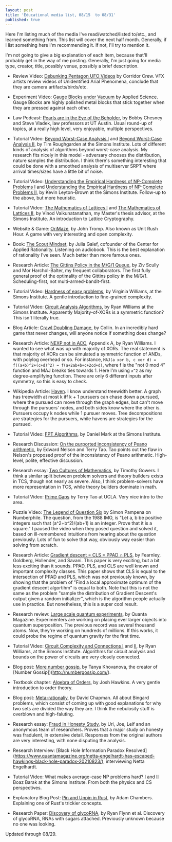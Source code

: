 ```yaml
---
layout: post
title: 'Educational media list, 08/15  to 08/31'
published: true
---
```

Here I'm listing much of the media I've read/watched/listed to/etc., and learned something from. This list will cover the next half month. Generally, if I list something here I'm recommending it. If not, I'll try to mention it.

I'm not going to give a big explanation of each item, because that'll probably get in the way of me posting. Generally, I'm just going for media type, creator, title, possibly venue, possibly a brief description.

* Review Video: [Debunking Pentagon UFO Videos](https://youtu.be/jHDlfIaBEqw) by Corridor Crew. VFX artists review videos of Unidentified Arial Phenomena, conclude that they are camera artifacts/birds/etc.

* Experiment Video: [Gauge Blocks under Vacuum](https://youtu.be/Z5XOk1oMFh0) by Applied Science. Gauge Blocks are highly polished metal blocks that stick together when they are pressed against each other.

* Law Podcast: [Pearls are in the Eye of the Beholder](https://www.nationalsecuritylawpodcast.com/), by Bobby Chesney and Steve Vladek, law professors at UT Austin. Usual round-up of topics, at a really high level, very enjoyable, multiple perspectives.

* Tutorial Video: [Beyond Worst-Case Analysis I](https://www.youtube.com/watch?v=thHt1lhLqJA) and [Beyond Worst-Case Analysis II](https://www.youtube.com/watch?v=_6-gMLvCxWw), by Tim Roughgarden at the Simons Institute. Lots of different kinds of analysis of algorithms beyond worst-case analysis. My research fits nicely in this model - adversary chooses the distribution, nature samples the distribution. I think there's something interesting that could be done with a smoothed analysis of multiserver SRPT where arrival times/sizes have a little bit of noise.

* Tutorial Video: [Understanding the Empirical Hardness of NP-Complete Problems I](https://www.youtube.com/watch?v=ZrXipcqpuxc) and [Understanding the Empirical Hardness of NP-Complete Problems II](https://www.youtube.com/watch?v=Jpiq3pphls4), by Kevin Leyton-Brown at the Simons Institute. Follow-up to the above, but more heuristic.

* Tutorial Video: [The Mathematics of Lattices I](https://www.youtube.com/watch?v=LlPXfy6bKIY) and [The Mathematics of Lattices II](https://www.youtube.com/watch?v=SZkTJMorxnM), by Vinod Vaikunatanathan, my Master's thesis advisor, at the Simons Institute. An introduction to Lattice Cryptography.

* Website & Game: [OriMaze](http://tromp.github.io/orimaze.html), by John Tromp. Also known as Unit Rush Hour. A game with very interesting and open complexity.

* Book: [The Scout Mindset](https://juliagalef.com/), by Julia Galef, cofounder of the Center for Applied Rationality. Listening on audiobook. This is the best explanation of rationality I've seen. Much better than more famous ones.

* Research Article: [The Gittins Policy in the M/G/1 Queue](https://www.cs.cmu.edu/~harchol/Papers/WIOPT21.pdf), by Ziv Scully and Mor Harchol-Balter, my frequent collaborators. The first fully general proof of the optimality of the Gittins policy in the M/G/1. Scheduling-first, not multi-armed-bandit-first.

* Tutorial Video: [Hardness of easy problems](https://youtu.be/0ndSu9TqrgI), by Virginia Williams, at the Simons Institute. A gentle introduction to fine-grained complexity.

* Tutorial Video: [Circuit Analysis Algorithms](https://youtu.be/adJvi7tL-qM), by Ryan Williams at the Simons Institute. Apparently Majority-of-XORs is a symmetric function? This isn't literally true.

* Blog Article: [Crawl Doubling Damage](https://desystemize.substack.com/p/desystemize-7), by Collin. In an incredibly hard game that never changes, will anyone notice if something does change?

* Research Article: [NEXP not in ACC](https://people.csail.mit.edu/rrw/acc-lbs.pdf), Appendix A, by Ryan Williams. I wanted to see what was up with majority of XORs. The real statement is that majority of XORs can be simulated a symmetric function of ANDs, with polylog overhead or so. For instance, `MAJ(a xor b, c xor d) = f((a+b)^2+(c+d)^2) = f(a+2ab+b+c+2cd+d)`, where f is the "not 0 mod 4" function and MAJ breaks ties towards 1. Here I'm using `x^2` as my degree-amplifying function. There are only 6 different inputs after symmetry, so this is easy to check.

* Wikipedia Article: [Haven](https://en.m.wikipedia.org/wiki/Haven_(graph_theory)). I know understand treewidth better. A graph has treewidth at most k iff k + 1 pursuers can chase down a pursued, where the pursued can move through the graph edges, but can't move through the pursuers' nodes, and both sides know where the other is. Pursuers occupy k nodes while 1 pursuer moves. Tree decompositions are strategies for the pursuers, while havens are strategies for the pursued.

* Tutorial Video: [FPT Algorithms](https://youtu.be/tpBxUmfagsY), by Daniel Mark at the Simons Institute.

* Research Discussion: [On the purported inconsistency of Peano arithmetic](https://golem.ph.utexas.edu/category/2011/09/the_inconsistency_of_arithmeti.html#c039523), by Edward Nelson and Terry Tao. Tao points out the flaw in Nelson's proposed proof of the inconsistency of Peano arithmetic. High-level, polite, effective discussion.

* Research essay: [Two Cultures of Mathematics](http://www.dpmms.cam.ac.uk/~wtg10/2cultures.pdf), by Timothy Gowers. I think a similar split between problem solvers and theory builders exists in TCS, though not nearly as severe. Also, I think problem-solvers have more representation in TCS, while theory builders dominate in math.

* Tutorial Video: [Prime Gaps](https://youtu.be/pp06oGD4m00) by Terry Tao at UCLA. Very nice intro to the area.

* Puzzle Video: [The Legend of Question Six](https://youtu.be/Y30VF3cSIYQ) by Simon Pampena on Numberphile. The question, from the 1988 IMO, is "Let a, b be positive integers such that (a^2+b^2)/(ab+1) is an integer. Prove that it is a square." I paused the video when they posed question and solved it, based on ill-remembered intuitions from hearing about the question previously. Lots of fun to solve that way, obviously way easier than solving from scratch.

* Research Article: [Gradient descent = CLS = PPAD ∩ PLS](https://arxiv.org/abs/2011.01929), by Fearnley, Goldberg, Hollender, and Savani. This paper is very exciting, but a bit less exciting than it sounds. PPAD, PLS, and CLS are well known and important complexity classes. This paper shows that CLS is equal to the intersection of PPAD and PLS, which was not previously known, by showing that the problem of "Find a local approximate optimum of the gradient descent algortihm" is equal to both. Note that this is not the same as the problem "sample the distribution of Gradient Descent's output given a random initializer", which is the algorithm people actually use in practice. But nonetheless, this is a super cool result.

* Research review: [Large scale quantum experiments](https://www.quantamagazine.org/how-big-can-the-quantum-world-be-physicists-probe-the-limits-20210818/), by Quanta Magazine. Experimenters are working on placing ever larger objects into quantum superposition. The previous record was several thousand atoms. Now, they're working on hundreds of millions. If this works, it could probe the regime of quantum gravity for the first time.

* Tutorial Video: [Circuit Complexity and Connections I](https://youtu.be/1S8fKlR28Go) and [II](https://youtu.be/i4pQ9DYpdEo), by Ryan Williams, at the Simons Institute. Algorithms for circuit analysis and bounds on the power of circuits are very closely connected.

* Blog post: [More number gossip](https://blog.tanyakhovanova.com/2021/08/1-is-the-only-square-free-square/), by Tanya Khovanova, the creator of [Number Gossip])(http://numbergossip.com/).

* Textbook chapter: [Algebra of Orders](http://jdh.hamkins.org/an-algebra-of-orders/), by Josh Hawkins. A very gentle introduction to order theory.

* Blog post: [Meta-rationaliy](https://metarationality.com/bongard-meta-rationality), by David Chapman. All about Bingard problems, which consist of coming up with good explanations for why two sets are divided the way they are. I think the nebulosity stuff is overblown and high-faluting.

* Research essay: [Fraud in Honesty Study](https://datacolada.org/98), by Uri, Joe, Leif and an anonymous team of researchers. Proves that a major study on honesty was fradulent, in extensive detail. Responses from the original authors are very interesting, with none disputing the analysis.

* Research Interview: [Black Hole Information Paradox Resolved] (https://www.quantamagazine.org/netta-engelhardt-has-escaped-hawkings-black-hole-paradox-20210823/), interviewing Netta Engelhardt.

* Tutorial Video: What makes average-case NP problems hard? [I](https://youtu.be/NoLYzVd2ycg) and [II](https://youtu.be/aWKbWMCpC8w) Boaz Barak at the Simons Institute. From both the physics and CS perspectives.

* Explanatory Blog Post: [Pin and Unpin in Rust](https://blog.adamchalmers.com/pin-unpin/), by Adam Chambers. Explaining one of Rust's trickier concepts.

* Research Paper: [Discovery of glycoRNA](https://news.stanford.edu/2021/05/17/stanford-study-reveals-new-biomolecule/), by Ryan Flynn et al. Discovery of glycoRNA, RNAs with sugars attached. Previously unknown because no one was looking. 


Updated through 08/29.
